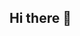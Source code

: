 ## Hi there 👋
<div align="center'>
<img height="600" src="https://www.google.com/url?sa=i&url=https%3A%2F%2Fmusic.apple.com%2Fvn%2Falbum%2Fyosuga-no-sora-opening-theme-song-and-insert-song%2F1733421963&psig=AOvVaw2wE7pPilXlASvf3BdnIwQ5&ust=1757234005940000&source=images&cd=vfe&opi=89978449&ved=0CBUQjRxqFwoTCJjngf_cw48DFQAAAAAdAAAAABAE">
</div>
